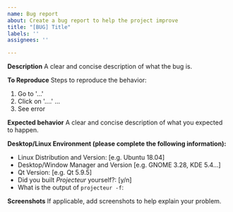 ```yaml
---
name: Bug report
about: Create a bug report to help the project improve
title: "[BUG] Title"
labels: ''
assignees: ''

---
```


**Description**
A clear and concise description of what the bug is.

**To Reproduce**
Steps to reproduce the behavior:
1. Go to '...'
2. Click on '....'
...
3. See error

**Expected behavior**
A clear and concise description of what you expected to happen.

**Desktop/Linux Environment (please complete the following information):**
 - Linux Distribution and Version: [e.g. Ubuntu 18.04]
 - Desktop/Window Manager and Version [e.g. GNOME 3.28, KDE 5.4...]
 - Qt Version: [e.g. Qt 5.9.5]
 - Did you built _Projecteur_ yourself?: [y/n]
 - What is the output of `projecteur -f`:

**Screenshots**
If applicable, add screenshots to help explain your problem.
